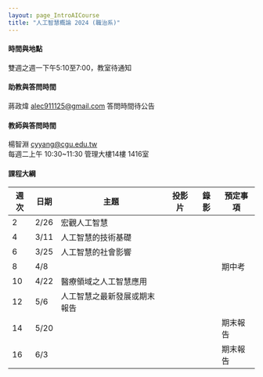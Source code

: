 ```yaml
---
layout: page_IntroAICourse
title: "人工智慧概論 2024 (職治系)"
---
```

#### 時間與地點
雙週之週一下午5:10至7:00，教室待通知<br/>

#### 助教與答問時間
蔣政煒 alec911125@gmail.com 
答問時間待公告

#### 教師與答問時間
楊智淵 cyyang@cgu.edu.tw <br/>
每週二上午 10:30~11:30 管理大樓14樓 1416室<br/>

#### 課程大綱

|週次|日期         |主題                  |投影片 |錄影     | 預定事項                      |
|--- |---         |---                   |---   |---      |---                           |
|2   |2/26        | 宏觀人工智慧          |      |         |                              |
|4   |3/11        | 人工智慧的技術基礎    |      |         |                              |
|6   |3/25        | 人工智慧的社會影響     |      |         |                              |
|8   |4/8         |                      |      |         |  期中考                      |
|10  |4/22        | 醫療領域之人工智慧應用  |      |         |                              |
|12  |5/6         | 人工智慧之最新發展或期末報告    |      |         |                       |
|14  |5/20        |                      |      |         | 期末報告                     |
|16  |6/3         |                      |      |         | 期末報告             |

<br/>
